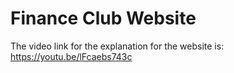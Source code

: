 # Finance Club Website
The video link for the explanation for the  website is: https://youtu.be/lFcaebs743c
 
